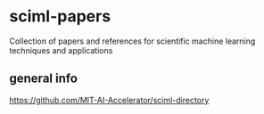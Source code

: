 # sciml-papers
Collection of papers and references for scientific machine learning techniques and applications

## general info
https://github.com/MIT-AI-Accelerator/sciml-directory
